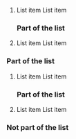  1. List item
    List item
    ### Part of the list

 1. List item
    List item
### Part of the list

 1. List item
    List item

    ### Part of the list

 1. List item
    List item

### Not part of the list
